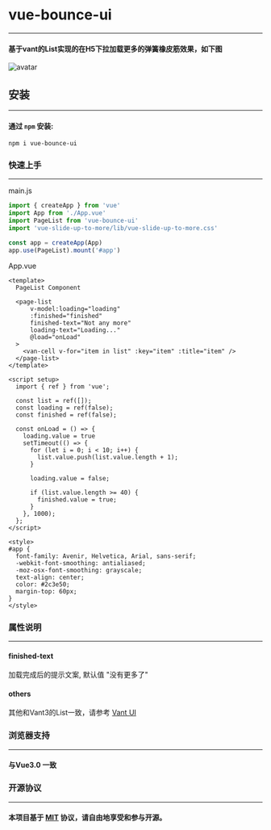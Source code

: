 # vue-bounce-ui

---

#### 基于vant的List实现的在H5下拉加载更多的弹簧橡皮筋效果，如下图
![avatar](https://raw.githubusercontent.com/wiki/wentianl20/vue-bounce-ui/slide-checkmore.gif)

## 安装

---

#### 通过 `npm` 安装:

```
npm i vue-bounce-ui
```

### 快速上手

---

main.js
```js
import { createApp } from 'vue'
import App from './App.vue'
import PageList from 'vue-bounce-ui'
import 'vue-slide-up-to-more/lib/vue-slide-up-to-more.css'

const app = createApp(App)
app.use(PageList).mount('#app')
```

App.vue
```vue
<template>
  PageList Component

  <page-list
      v-model:loading="loading"
      :finished="finished"
      finished-text="Not any more"
      loading-text="Loading..."
      @load="onLoad"
  >
    <van-cell v-for="item in list" :key="item" :title="item" />
  </page-list>
</template>

<script setup>
  import { ref } from 'vue';

  const list = ref([]);
  const loading = ref(false);
  const finished = ref(false);

  const onLoad = () => {
    loading.value = true
    setTimeout(() => {
      for (let i = 0; i < 10; i++) {
        list.value.push(list.value.length + 1);
      }

      loading.value = false;

      if (list.value.length >= 40) {
        finished.value = true;
      }
    }, 1000);
  };
</script>

<style>
#app {
  font-family: Avenir, Helvetica, Arial, sans-serif;
  -webkit-font-smoothing: antialiased;
  -moz-osx-font-smoothing: grayscale;
  text-align: center;
  color: #2c3e50;
  margin-top: 60px;
}
</style>

```

### 属性说明

---

#### finished-text
加载完成后的提示文案, 默认值 "没有更多了"
#### others
其他和Vant3的List一致，请参考 [Vant UI](https://vant-ui.github.io/vant/#/zh-CN/list)


### 浏览器支持

---

#### 与Vue3.0 一致

### 开源协议

---

#### 本项目基于 [MIT](https://en.wikipedia.org/wiki/MIT_License) 协议，请自由地享受和参与开源。




